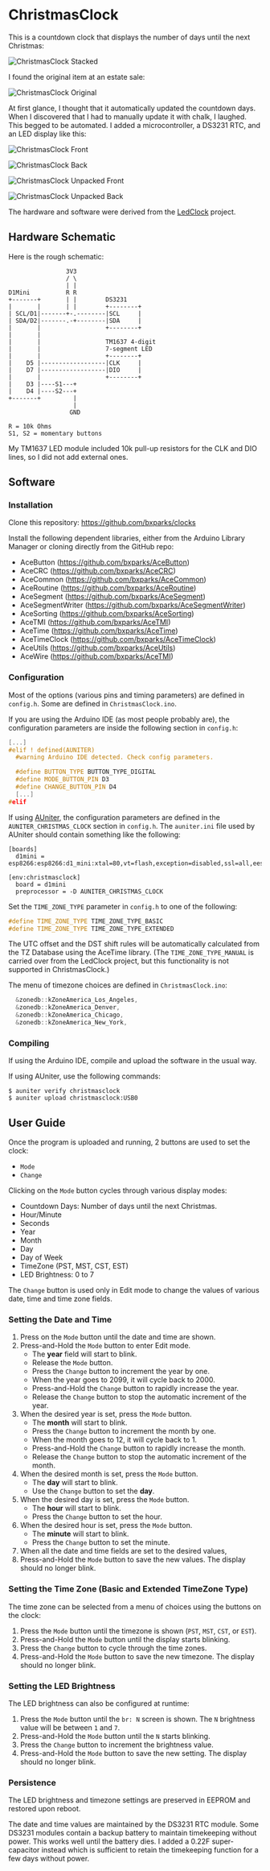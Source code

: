 # ChristmasClock

This is a countdown clock that displays the number of days until the next
Christmas:

![ChristmasClock Stacked](pics/christmasclock-stacked.jpg)

I found the original item at an estate sale:

![ChristmasClock Original](pics/christmasclock-original.jpg)

At first glance, I thought that it automatically updated the countdown days.
When I discovered that I had to manually update it with chalk, I laughed. This
begged to be automated. I added a microcontroller, a DS3231 RTC, and an LED
display like this:

![ChristmasClock Front](pics/christmasclock-front.jpg)

![ChristmasClock Back](pics/christmasclock-back.jpg)

![ChristmasClock Unpacked Front](pics/christmasclock-unpacked-front.jpg)

![ChristmasClock Unpacked Back](pics/christmasclock-unpacked-back.jpg)

The hardware and software were derived from the [LedClock](../LedClock) project.

## Hardware Schematic

Here is the rough schematic:

```
                3V3
                / \
                | |
D1Mini          R R
+-------+       | |        DS3231
|       |       | |        +--------+
| SCL/D1|-------+-.--------|SCL     |
| SDA/D2|-------.-+--------|SDA     |
|       |                  +--------+
|       |          
|       |                  TM1637 4-digit
|       |                  7-segment LED
|       |                  +--------+
|    D5 |------------------|CLK     |
|    D7 |------------------|DIO     |
|       |                  +--------+
|    D3 |----S1---+
|    D4 |----S2---+
+-------+         |
                  |
                 GND

R = 10k Ohms
S1, S2 = momentary buttons
```

My TM1637 LED module included 10k pull-up resistors for the CLK and DIO lines,
so I did not add external ones.

## Software

### Installation

Clone this repository:
https://github.com/bxparks/clocks

Install the following dependent libraries, either from the Arduino Library
Manager or cloning directly from the GitHub repo:

* AceButton (https://github.com/bxparks/AceButton)
* AceCRC (https://github.com/bxparks/AceCRC)
* AceCommon (https://github.com/bxparks/AceCommon)
* AceRoutine (https://github.com/bxparks/AceRoutine)
* AceSegment (https://github.com/bxparks/AceSegment)
* AceSegmentWriter (https://github.com/bxparks/AceSegmentWriter)
* AceSorting (https://github.com/bxparks/AceSorting)
* AceTMI (https://github.com/bxparks/AceTMI)
* AceTime (https://github.com/bxparks/AceTime)
* AceTimeClock (https://github.com/bxparks/AceTimeClock)
* AceUtils (https://github.com/bxparks/AceUtils)
* AceWire (https://github.com/bxparks/AceTMI)

### Configuration

Most of the options (various pins and timing parameters) are defined in
`config.h`. Some are defined in `ChristmasClock.ino`.

If you are using the Arduino IDE (as most people probably are), the
configuration parameters are inside the following section in `config.h`:

```C++
[...]
#elif ! defined(AUNITER)
  #warning Arduino IDE detected. Check config parameters.

  #define BUTTON_TYPE BUTTON_TYPE_DIGITAL
  #define MODE_BUTTON_PIN D3
  #define CHANGE_BUTTON_PIN D4
  [...]
#elif
```

If using [AUniter](https://github.com/bxparks/AUniter), the configuration
parameters are defined in the `AUNITER_CHRISTMAS_CLOCK` section in `config.h`.
The `auniter.ini` file used by AUniter should contain something like the
following:

```
[boards]
  d1mini = esp8266:esp8266:d1_mini:xtal=80,vt=flash,exception=disabled,ssl=all,eesz=4M2M,ip=lm2f,dbg=Disabled,lvl=None____,wipe=none,baud=921600

[env:christmasclock]
  board = d1mini
  preprocessor = -D AUNITER_CHRISTMAS_CLOCK
```

Set the `TIME_ZONE_TYPE` parameter in `config.h` to one of the following:

```C++
#define TIME_ZONE_TYPE TIME_ZONE_TYPE_BASIC
#define TIME_ZONE_TYPE TIME_ZONE_TYPE_EXTENDED
```

The UTC offset and the DST shift rules will be automatically calculated from the
TZ Database using the AceTime library. (The `TIME_ZONE_TYPE_MANUAL` is carried
over from the LedClock project, but this functionality is not supported in
ChristmasClock.)

The menu of timezone choices are defined in `ChristmasClock.ino`:

```C++
  &zonedb::kZoneAmerica_Los_Angeles,
  &zonedb::kZoneAmerica_Denver,
  &zonedb::kZoneAmerica_Chicago,
  &zonedb::kZoneAmerica_New_York,
```

### Compiling

If using the Arduino IDE, compile and upload the software in the usual way.

If using AUniter, use the following commands:

```
$ auniter verify christmasclock
$ auniter upload christmasclock:USB0
```

## User Guide

Once the program is uploaded and running, 2 buttons are used to set the clock:

* `Mode`
* `Change`

Clicking on the `Mode` button cycles through various display modes:

* Countdown Days: Number of days until the next Christmas.
* Hour/Minute
* Seconds
* Year
* Month
* Day
* Day of Week
* TimeZone (PST, MST, CST, EST)
* LED Brightness: 0 to 7

The `Change` button is used only in Edit mode to change the values of various
date, time and time zone fields.

### Setting the Date and Time

1. Press on the `Mode` button until the date and time are shown.
1. Press-and-Hold the `Mode` button to enter Edit mode.
    * The **year** field will start to blink.
    * Release the `Mode` button.
    * Press the `Change` button to increment the year by one.
    * When the year goes to 2099, it will cycle back to 2000.
    * Press-and-Hold the `Change` button to rapidly increase the year.
    * Release the `Change` button to stop the automatic increment of the year.
1. When the desired year is set, press the `Mode` button.
    * The **month** will start to blink.
    * Press the `Change` button to increment the month by one.
    * When the month goes to 12, it will cycle back to 1.
    * Press-and-Hold the `Change` button to rapidly increase the month.
    * Release the `Change` button to stop the automatic increment of the month.
1. When the desired month is set, press the `Mode` button.
    * The **day** will start to blink.
    * Use the `Change` button to set the **day**.
1. When the desired day is set, press the `Mode` button.
    * The **hour** will start to blink.
    * Press the `Change` button to set the hour.
1. When the desired hour is set, press the `Mode` button.
    * The **minute** will start to blink.
    * Press the `Change` button to set the minute.
1. When all the date and time fields are set to the desired values,
1. Press-and-Hold the `Mode` button to save the new values. The display should
   no longer blink.

### Setting the Time Zone (Basic and Extended TimeZone Type)

The time zone can be selected from a menu of choices using the buttons on the
clock:

1. Press the `Mode` button until the timezone is shown (`PST`, `MST`, `CST`,
   or `EST`).
1. Press-and-Hold the `Mode` button until the display starts blinking.
1. Press the `Change` button to cycle through the time zones.
1. Press-and-Hold the `Mode` button to save the new timezone. The display should
   no longer blink.

### Setting the LED Brightness

The LED brightness can also be configured at runtime:

1. Press the `Mode` button until the `br: N` screen is shown. The `N` brightness
   value will be between `1` and `7`.
1. Press-and-Hold the `Mode` button until the `N` starts blinking.
1. Press the `Change` button to increment the brightness value.
1. Press-and-Hold the `Mode` button to save the new setting. The display should
   no longer blink.

### Persistence

The LED brightness and timezone settings are preserved in EEPROM and restored
upon reboot.

The date and time values are maintained by the DS3231 RTC module. Some DS3231
modules contain a backup battery to maintain timekeeping without power. This
works well until the battery dies. I added a 0.22F super-capacitor instead which
is sufficient to retain the timekeeping function for a few days without power.
